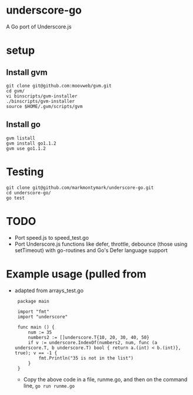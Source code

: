# underscore-go

A Go port of Underscore.js

# setup

## Install gvm

	git clone git@github.com:moovweb/gvm.git
	cd gvm/
	vi binscripts/gvm-installer 
	./binscripts/gvm-installer 
	source $HOME/.gvm/scripts/gvm

## Install go

	gvm listall
	gvm install go1.1.2
	gvm use go1.1.2


# Testing

	git clone git@github.com/markmontymark/underscore-go.git
	cd underscore-go/
	go test

# TODO

 -	Port speed.js to speed_test.go
 - Port Underscore.js functions like defer, throttle, debounce (those using setTimeout) with go-routines and Go's Defer language support

# Example usage (pulled from

 - adapted from arrays_test.go

		package main

		import "fmt"
		import "underscore"

		func main () {
			num := 35
			numbers2 := []underscore.T{10, 20, 30, 40, 50}
			if v := underscore.IndexOf(numbers2, num, func (a underscore.T, b underscore.T) bool { return a.(int) < b.(int)}, true); v == -1 {
				fmt.Println("35 is not in the list")
			}
		}

	- Copy the above code in a file, runme.go, and then on the command line, `go run runme.go`


